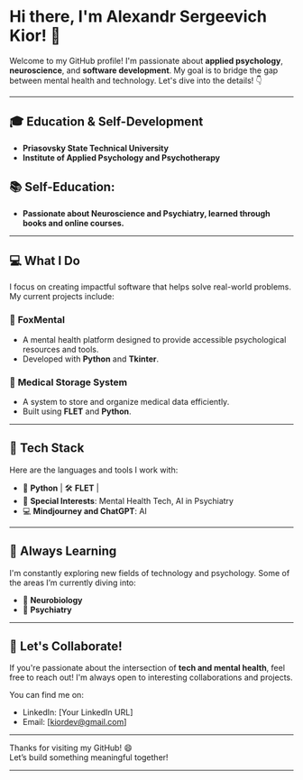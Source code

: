 # Hi there, I'm **Alexandr Sergeevich Kior**! 👋

Welcome to my GitHub profile! I'm passionate about **applied psychology**, **neuroscience**, and **software development**. My goal is to bridge the gap between mental health and technology. Let's dive into the details! 👇

---

## 🎓 Education & Self-Development
- **Priasovsky State Technical University**
- **Institute of Applied Psychology and Psychotherapy**
## 📚 **Self-Education**:
  - **Passionate about **Neuroscience** and **Psychiatry**, learned through books and online courses.**

---

## 💻 What I Do
I focus on creating impactful software that helps solve real-world problems. My current projects include:

### 🦊 **FoxMental**
- A mental health platform designed to provide accessible psychological resources and tools.
- Developed with **Python** and **Tkinter**.

### 🏥 **Medical Storage System**
- A system to store and organize medical data efficiently.
- Built using **FLET** and **Python**.

---

## 🔧 Tech Stack
Here are the languages and tools I work with:

- 🐍 **Python** | 🛠 **FLET** |
- 🧠 **Special Interests**: Mental Health Tech, AI in Psychiatry
- 💻 **Mindjourney and ChatGPT**: AI

---

## 🌱 Always Learning
I'm constantly exploring new fields of technology and psychology. Some of the areas I’m currently diving into:

- 🧬 **Neurobiology**
- 🧠 **Psychiatry**

---

## 🤝 Let's Collaborate!
If you're passionate about the intersection of **tech and mental health**, feel free to reach out! I'm always open to interesting collaborations and projects.

You can find me on:
- LinkedIn: [Your LinkedIn URL]
- Email: [kiordev@gmail.com]

---

Thanks for visiting my GitHub! 😄  
Let’s build something meaningful together!

---

